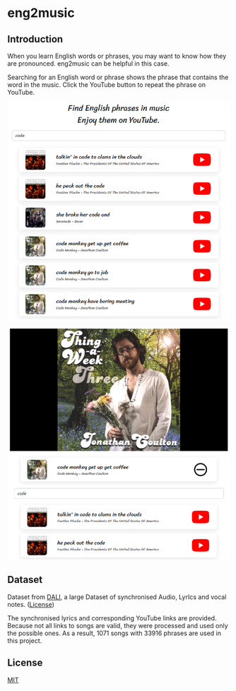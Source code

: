 # eng2music

## Introduction

When you learn English words or phrases, you may want to know how they are pronounced. eng2music can be helpful in this case.

Searching for an English word or phrase shows the phrase that contains the word in the music. Click the YouTube button to repeat the phrase on YouTube.

![screenshot1](./docs/images/screenshot1.png)

![screenshot2](./docs/images/screenshot2.png)

## Dataset

Dataset from [DALI](https://github.com/gabolsgabs/DALI), a large Dataset of synchronised Audio, LyrIcs and vocal notes. ([License](https://creativecommons.org/licenses/by-nc-sa/4.0/))

The synchronised lyrics and corresponding YouTube links are provided. Because not all links to songs are valid, they were processed and used only the possible ones. As a result, 1071 songs with 33916 phrases are used in this project.

## License

[MIT](https://github.com/ialy1595/eng2music/blob/master/LICENSE)